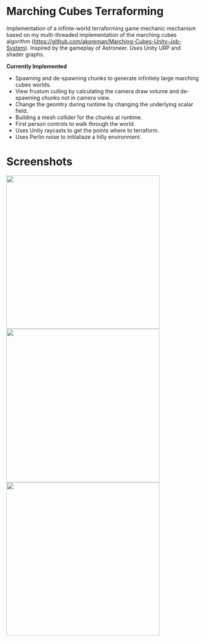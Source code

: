 # Marching Cubes Terraforming 
Implementation of a infinte-world terraforming game mechanic mechanism based on my multi-threaded implementation of the marching cubes algorithm (https://github.com/akoreman/Marching-Cubes-Unity-Job-System). Inspired by the gameplay of Astroneer. Uses Unity URP and shader graphs.

**Currently Implemented**
- Spawning and de-spawning chunks to generate infinitely large marching cubes worlds.
- View frustum culling by calculating the camera draw volume and de-spawning chunks not in camera view.
- Change the geomtry during runtime by changing the underlying scalar field.
- Building a mesh collider for the chunks at runtime.
- First person controls to walk through the world.
- Uses Unity raycasts to get the points where to terraform.
- Uses Perlin noise to initialiaze a hilly environment.

<!---
**To Do**
- Implement brush teraforming to manipulate multiple points at once.
- Use a shader to make it look a bit more natural.
--->
# Screenshots

<img src="https://raw.github.com/akoreman/Terraforming-Game-Prototype/main/Images/one.gif" width="400">  
<img src="https://raw.github.com/akoreman/Terraforming-Game-Prototype/main/Images/two.gif" width="400">  
<img src="https://raw.github.com/akoreman/Terraforming-Game-Prototype/main/Images/three.gif" width="400">  
